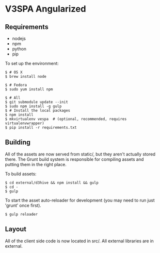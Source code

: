 V3SPA Angularized
=================
##
## Requirements

- nodejs
- npm
- python
- pip

To set up the environment:

    $ # OS X
    $ brew install node 

    $ # Fedora
    $ sudo yum install npm

    $ # All
    $ git submodule update --init
    $ sudo npm install -g gulp
    $ # Install the local packages
    $ npm install
    $ mkvirtualenv vespa  # (optional, recommended, requires virtualenvwrapper)
    $ pip install -r requirements.txt

## Building 

All of the assets are now served from static/, but they aren't
actually stored there. The Grunt build system is responsible for
compiling assets and putting them in the right place.

To build assets:

    $ cd external/d3hive && npm install && gulp
    $ cd -
    $ gulp

To start the asset auto-reloader for development (you may need to
run just 'grunt' once first).

    $ gulp reloader

## Layout

All of the client side code is now located in src/. All external
libraries are in external.
